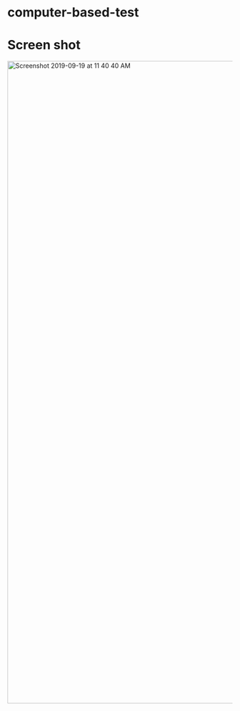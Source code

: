 # computer-based-test

# Screen shot
<img width="1440" alt="Screenshot 2019-09-19 at 11 40 40 AM" src="https://user-images.githubusercontent.com/19696366/65237484-a5bb1780-dad2-11e9-925f-f4a9cebcfbd5.png">
